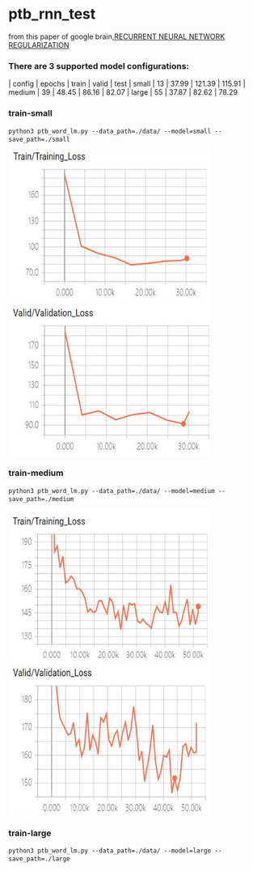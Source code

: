 # ptb_rnn_test
from this paper of google brain,[RECURRENT NEURAL NETWORK REGULARIZATION](https://arxiv.org/abs/1409.2329)

### There are 3 supported model configurations:
| config | epochs | train | valid  | test
| small  | 13     | 37.99 | 121.39 | 115.91
| medium | 39     | 48.45 |  86.16 |  82.07
| large  | 55     | 37.87 |  82.62 |  78.29


### train-small
    python3 ptb_word_lm.py --data_path=./data/ --model=small --save_path=./small
<div>
<img width="400" height="300" src="https://github.com/watersink/ptb_rnn_test/raw/master/pic/train_small_loss.jpg"/>
<img width="400" height="300" src="https://github.com/watersink/ptb_rnn_test/raw/master/pic/valid_small_loss.jpg"/>
</div>

### train-medium
    python3 ptb_word_lm.py --data_path=./data/ --model=medium --save_path=./medium
<div>
<img width="400" height="300" src="https://github.com/watersink/ptb_rnn_test/raw/master/pic/train_medium_loss.jpg"/>
<img width="400" height="300" src="https://github.com/watersink/ptb_rnn_test/raw/master/pic/valid_medium_loss.jpg"/>
</div>

### train-large
    python3 ptb_word_lm.py --data_path=./data/ --model=large --save_path=./large


